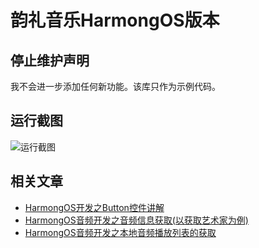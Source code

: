 # 韵礼音乐HarmongOS版本

## 停止维护声明
我不会进一步添加任何新功能。该库只作为示例代码。

## 运行截图
![运行截图](https://github.com/TUST-iMaker/YunliMusic/blob/master/img/main_page_screenshot.jpg)

## 相关文章
- [HarmongOS开发之Button控件讲解](https://blog.csdn.net/weixin_43699716/article/details/117448709?spm=1001.2014.3001.5501)
- [HarmongOS音频开发之音频信息获取(以获取艺术家为例)](https://blog.csdn.net/weixin_43699716/article/details/117431289?spm=1001.2014.3001.5501)
- [HarmongOS音频开发之本地音频播放列表的获取](https://blog.csdn.net/weixin_43699716/article/details/117428830?spm=1001.2014.3001.5501)

